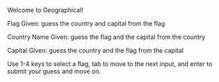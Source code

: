 Welcome to Geographical!

Flag Given: guess the country and capital from the flag

Country Name Given: guess the flag and the capital from the country

Capital Given: guess the country and the flag from the capital

Use 1-4 keys to select a flag, tab to move to the next input, and enter to submit your guess and move on.
